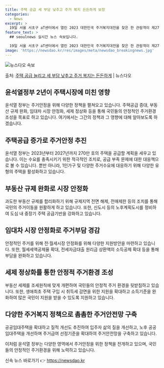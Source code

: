 ```yaml
---
title: 주택 공급 세 부담 낮추고 주거 복지 든든하게 보장
categories:
  - News
excerpt: >
  19일 서울 서초구 aT센터에서 열린 2023 대한민국 주거복지대전을 찾은 한 관람객이 제27회 LH 대학생…
feature_text: >
  ## seoulnews 실시간 뉴스 속보입니다.

  19일 서울 서초구 aT센터에서 열린 2023 대한민국 주거복지대전을 찾은 한 관람객이 제27회 LH 대학생…
image: 'https://newsdao.kr/res/images/meta/newsdao_breakingnews.jpg'
---
```


![뉴스다오 속보](https://newsdao.kr/res/images/meta/newsdao_breakingnews.jpg)

<p>출처: <a href="https://newsdao.kr/3770" rel="dofollow">주택 공급 늘리고 세 부담 낮추고 주거 복지는 든든하게</a> | 뉴스다오</p>

<h2 data-ke-size="size26">윤석열정부 2년이 주택시장에 미친 영향</h2>
<p data-ke-size="size16">윤석열 정부는 주거안정을 위해 다양한 정책을 펼쳐오고 있습니다. 주택공급 증대, 부동산 규제 완화, 임대차 시장 안정화, 세제 정상화 등을 통해 국민들의 안정적인 주거환경 조성을 목표로 하고 있습니다. 여기에서는 그간의 정책과 그 영향에 대해 알아보도록 하겠습니다.</p>

<h2 data-ke-size="size24">주택공급 증가로 주거안정 추진</h2>
<p data-ke-size="size16">윤석열 정부는 2023년부터 2027년까지 270만 호의 주택을 공급할 계획을 세우고 있습니다. 이는 수요를 충족시키기 위한 적극적인 조치로, 공급 부족 문제에 대한 대응책으로 볼 수 있습니다. 뿐만 아니라, 1인가구 및 다양한 주거수요에 대응하기 위해 다양한 유형의 주택을 활성화하고 있습니다.</p>

<h2 data-ke-size="size24">부동산 규제 완화로 시장 안정화</h2>
<p data-ke-size="size16">과도한 부동산 규제를 합리화하기 위해 규제지역 전면 해제, 전매제한 등의 조치를 통해 국민의 주거이동을 원활하게 하고 있습니다. 또한, 신도시 등의 노후계획도시를 정비하여 도심 내 중장기 주택 공급기반을 강화하고 있습니다.</p>

<h2 data-ke-size="size24">임대차 시장 안정화로 주거부담 경감</h2>
<p data-ke-size="size16">안정적인 주거를 위해 전·월세시장 안정화를 위해 다양한 지원방안을 마련하고 있습니다. 또한, 월세세액공제율 확대, 전세자금대출 원리금 상환액의 소득공제 확대 등을 통해 부담을 완화하고 있습니다.</p>

<h2 data-ke-size="size24">세제 정상화를 통한 안정적 주거환경 조성</h2>
<p data-ke-size="size16">부동산 세제를 조세원칙에 맞게 개편하여 국민들의 안정적 주거 환경을 뒷받침하고 있습니다. 또한, 생애최초 주택 구입 시 취득세 감면을 위한 지원을 확대하고 소득기준을 완화하여 많은 국민이 지원을 받을 수 있도록 지원하고 있습니다.</p>

<h2 data-ke-size="size24">다양한 주거복지 정책으로 촘촘한 주거안전망 구축</h2>
<p data-ke-size="size16">공공임대주택을 확대하고 질적 개선도 추진하여 입주자 삶의 질을 개선하고, 노후 공공임대주택을 개선하며 주거급여 선정기준을 확대하여 주거안전망을 구축하고 있습니다.</p>

<p data-ke-size="size16">이처럼 윤석열 정부는 다양한 영역에서 주거안정을 위한 정책을 전개하고 있으며, 국민들의 안정적인 주거환경을 위해 노력하고 있습니다.</p>
 

신속 뉴스 바로가기 👉 <a href="https://newsdao.kr" rel="dofollow">https://newsdao.kr</a>


